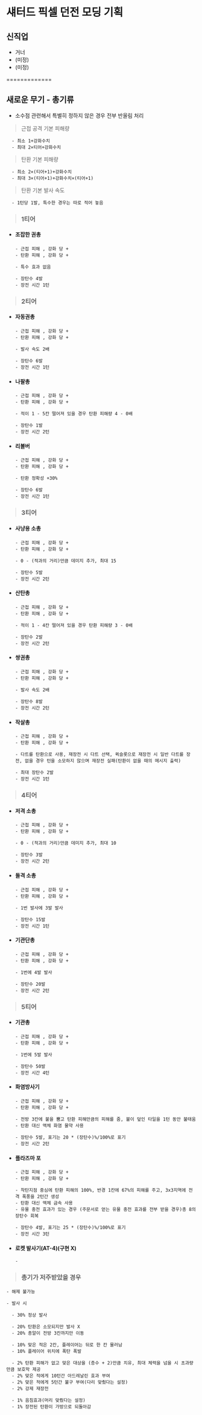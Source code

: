 # 섀터드 픽셀 던전 모딩 기획
## 신직업
* 거너
* (미정)
* (미정)

=============

## 새로운 무기 - 총기류

* 소수점 관련해서 특별히 정하지 않은 경우 전부 반올림 처리
> 근접 공격 기본 피해량

      - 최소 1+강화수치
      - 최대 2×티어+강화수치

> 탄환 기본 피해량

      - 최소 2×(티어+1)+강화수치
      - 최대 3×(티어+1)+강화수치×(티어+1)

> 탄환 기본 발사 속도

      - 1턴당 1발, 특수한 경우는 따로 적어 놓음

>### 1티어

* #### 조잡한 권총

      - 근접 피해 , 강화 당 +
      - 탄환 피해 , 강화 당 +

      - 특수 효과 없음

      - 장탄수 4발
      - 장전 시간 1턴

>### 2티어

* #### 자동권총

      - 근접 피해 , 강화 당 +
      - 탄환 피해 , 강화 당 +

      - 발사 속도 2배

      - 장탄수 6발
      - 장전 시간 1턴

* #### 나팔총

      - 근접 피해 , 강화 당 +
      - 탄환 피해 , 강화 당 +

      - 적이 1 - 5칸 떨어져 있을 경우 탄환 피해량 4 - 0배

      - 장탄수 1발
      - 장전 시간 2턴

* #### 리볼버

      - 근접 피해 , 강화 당 +
      - 탄환 피해 , 강화 당 +

      - 탄환 정확성 +30%

      - 장탄수 6발
      - 장전 시간 1턴



>### 3티어

* #### 사냥용 소총

      - 근접 피해 , 강화 당 +
      - 탄환 피해 , 강화 당 +

      - 0 - (적과의 거리)만큼 데미지 추가, 최대 15

      - 장탄수 5발
      - 장전 시간 2턴


* #### 산탄총
       
      - 근접 피해 , 강화 당 +
      - 탄환 피해 , 강화 당 +

      - 적이 1 - 4칸 떨어져 있을 경우 탄환 피해량 3 - 0배

      - 장탄수 2발
      - 장전 시간 2턴

* #### 쌍권총

      - 근접 피해 , 강화 당 +
      - 탄환 피해 , 강화 당 +

      - 발사 속도 2배

      - 장탄수 8발
      - 장전 시간 2턴

* #### 작살총

      - 근접 피해 , 강화 당 +
      - 탄환 피해 , 강화 당 +

      - 다트를 탄환으로 사용, 재장전 시 다트 선택, 퀵슬롯으로 재장전 시 일반 다트를 장전, 없을 경우 턴을 소모하지 않으며 재장전 실패(탄환이 없을 때의 메시지 출력)

      - 최대 장탄수 2발
      - 장전 시간 1턴

>### 4티어

* #### 저격 소총

      - 근접 피해 , 강화 당 +
      - 탄환 피해 , 강화 당 +

      - 0 - (적과의 거리)만큼 데미지 추가, 최대 10
      
      - 장탄수 3발
      - 장전 시간 2턴

* #### 돌격 소총

      - 근접 피해 , 강화 당 +
      - 탄환 피해 , 강화 당 +

      - 1번 발사에 3발 발사
      
      - 장탄수 15발
      - 장전 시간 1턴

* #### 기관단총

      - 근접 피해 , 강화 당 +
      - 탄환 피해 , 강화 당 +

      - 1번에 4발 발사
      
      - 장탄수 20발
      - 장전 시간 2턴

>### 5티어

* #### 기관총

      - 근접 피해 , 강화 당 +
      - 탄환 피해 , 강화 당 +

      - 1번에 5발 발사
      
      - 장탄수 50발
      - 장전 시간 4턴

* #### 화염방사기

      - 근접 피해 , 강화 당 +
      - 탄환 피해 , 강화 당 +

      - 전방 3칸에 불을 뿜고 탄환 피해만큼의 피해를 줌, 불이 덮인 타일을 1턴 동안 불태움
      - 탄환 대신 액체 화염 물약 사용
      
      - 장탄수 5발, 표기는 20 * (장탄수)%/100%로 표기
      - 장전 시간 2턴

* #### 플라즈마 포

      - 근접 피해 , 강화 당 +
      - 탄환 피해 , 강화 당 +

      - 착탄지점 중심에 탄환 피해의 100%, 반경 1칸에 67%의 피해를 주고, 3x3지역에 전격 폭풍을 2턴간 생성
      - 탄환 대신 액체 금속 사용
      - 유물 충전 효과가 있는 경우 (주문서로 얻는 유물 충전 효과를 전부 받을 경우)총 8의 장탄수 회복
      
      - 장탄수 4발, 표기는 25 * (장탄수)%/100%로 표기
      - 장전 시간 3턴

* #### 로켓 발사기(AT-4)(구현 X)

      - 

>### 총기가 저주받았을 경우

    - 해제 불가능

    - 발사 시 

      - 30% 정상 발사

      - 20% 탄환은 소모되지만 발사 X
      - 20% 총알이 전방 3칸까지만 이동

      - 10% 맞은 적은 2칸, 플레이어는 뒤로 한 칸 물러남
      - 10% 플레이어 위치에 폭탄 폭발

      - 2% 탄환 피해가 없고 맞은 대상을 (층수 + 2)만큼 치유, 최대 체력을 넘을 시 초과량만큼 보호막 제공
      - 2% 맞은 적에게 10턴간 아드레날린 효과 부여
      - 2% 맞은 적에게 5턴간 불구 부여(다리 맞췄다는 설정)
      - 2% 강제 재장전

      - 1% 음침효과(머리 맞췄다는 설정)
      - 1% 장전된 탄환이 가방으로 되돌아감